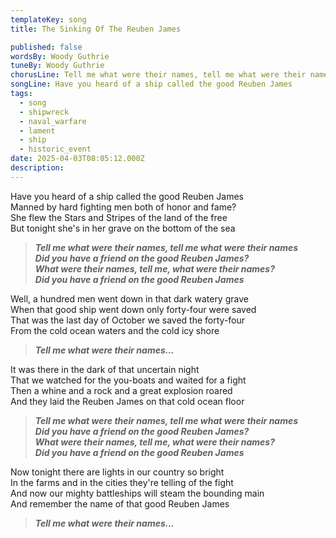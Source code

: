 ```yaml
---
templateKey: song
title: The Sinking Of The Reuben James

published: false
wordsBy: Woody Guthrie
tuneBy: Woody Guthrie
chorusLine: Tell me what were their names, tell me what were their names
songLine: Have you heard of a ship called the good Reuben James
tags:
  - song
  - shipwreck
  - naval_warfare
  - lament
  - ship
  - historic_event
date: 2025-04-03T08:05:12.000Z
description: 
---
```


Have you heard of a ship called the good Reuben James\
Manned by hard fighting men both of honor and fame?\
She flew the Stars and Stripes of the land of the free\
But tonight she's in her grave on the bottom of the sea

>***Tell me what were their names, tell me what were their names\
Did you have a friend on the good Reuben James?\
What were their names, tell me, what were their names?\
Did you have a friend on the good Reuben James***

Well, a hundred men went down in that dark watery grave\
When that good ship went down only forty-four were saved\
That was the last day of October we saved the forty-four\
From the cold ocean waters and the cold icy shore

>***Tell me what were their names...***

It was there in the dark of that uncertain night\
That we watched for the you-boats and waited for a fight\
Then a whine and a rock and a great explosion roared\
And they laid the Reuben James on that cold ocean floor

>***Tell me what were their names, tell me what were their names\
Did you have a friend on the good Reuben James?\
What were their names, tell me, what were their names?\
Did you have a friend on the good Reuben James***

Now tonight there are lights in our country so bright\
In the farms and in the cities they're telling of the fight\
And now our mighty battleships will steam the bounding main\
And remember the name of that good Reuben James

>***Tell me what were their names...***
